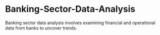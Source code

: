 # Banking-Sector-Data-Analysis
Banking sector data analysis involves examining financial and operational data from banks to uncover trends.
